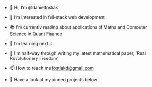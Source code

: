 - 👋 Hi, I’m @danielfostiak
- 👀 I’m interested in full-stack web development
- 📚 I'm currently reading about applications of Maths and Computer Science in Quant Finance
- 🌱 I’m learning next.js
- 📐 I'm half-way through writing my latest mathematical paper, 'Real Revolutionary Freedom'
- 📫 How to reach me fostiakd@gmail.com

- 📌 Have a look at my pinned projects below
  

<!---
danielfostiak/danielfostiak is a ✨ special ✨ repository because its `README.md` (this file) appears on your GitHub profile.
You can click the Preview link to take a look at your changes.
--->
